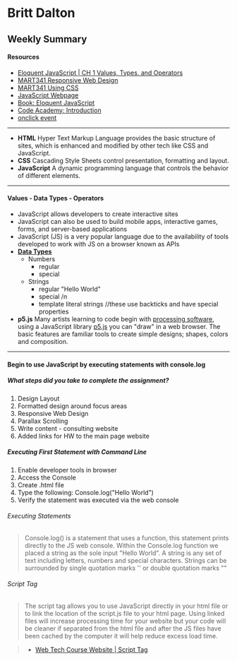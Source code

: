 # Britt Dalton #

## Weekly Summary ##

#### Resources ####

* [Eloquent JavaScript | CH 1 Values, Types, and Operators](https://eloquentjavascript.net/01_values.html)
* [MART341 Responsive Web Design](https://montana-media-arts.github.io/mart341-webDev/modules/week-10/overview/)
* [MART341 Using CSS](https://montana-media-arts.github.io/mart341-webDev/modules/week-11/overview/)
* [JavaScript Webpage](https://www.javascript.com)
* [Book: Eloquent JavaScript](https://www.amazon.com/Eloquent-JavaScript-3rd-Introduction-Programming/dp/1593279507/ref=dp_ob_title_bk)
* [Code Academy: Introduction](https://www.codecademy.com/courses/introduction-to-javascript/lessons/introduction-to-javascript/exercises/intro?action=resume_content_item)
* [onclick event](https://www.w3schools.com/jsref/event_onclick.asp)
---
* **HTML** Hyper Text Markup Language provides the basic structure of sites, which is enhanced and modified by other tech like CSS and JavaScript.
* **CSS** Cascading Style Sheets control presentation, formatting and layout.
* **JavaScript** A dynamic programming language that controls the behavior of different elements.
---
#### Values - Data Types - Operators ####
* JavaScript allows developers to create interactive sites
* JavaScript can also be used to build mobile apps, interactive games, forms, and server-based applications
* JavaScript (JS) is a very popular language due to the availability of tools developed to work with JS on a browser known as APIs
* **[Data Types](https://montana-media-arts.github.io/441-web-tech-Spring2020-course/modules/week-3/types-values/)**  
  * Numbers
    * regular
    * special
  * Strings
    * regular "Hello World"
    * special /n
    * template literal strings  //these use backticks and have special properties
* **p5.js** Many artists learning to code begin with [processing software](https://processing.org), using a JavaScript library [p5.js](https://p5js.org) you can "draw" in a web browser. The basic features are familiar tools to create simple designs; shapes, colors and composition.
---
#### Begin to use JavaScript by executing statements with console.log ####


##### What steps did you take to complete the assignment? #####
1. Design Layout
2. Formatted design around focus areas
3. Responsive Web Design
4. Parallax Scrolling
5. Write content - consulting website
6. Added links for HW to the main page website

##### Executing First Statement with Command Line #####
1. Enable developer tools in browser
2. Access the Console
3. Create .html file
3. Type the following: Console.log("Hello World")
4. Verify the statement was executed via the web console


###### Executing Statements ######
>Console.log() is a statement that uses a function, this statement prints directly to the JS web console. Within the Console.log function we placed a string as the sole input "Hello World". A string is any set of text including letters, numbers and special characters. Strings can be surrounded by single quotation marks '' or double quotation marks ""


###### Script Tag ######
**<script> </script>**

**<script src="URL-to-file.js"></script>**
>The script tag <script> </script> allows you to use JavaScript directly in your html file or to link the location of the script.js file to your html page.
Using linked files will increase processing time for your website but your code will be cleaner if separated from the html file and after the JS files have been cached by the computer it will help reduce excess load time.

> - [Web Tech Course Website | Script Tag](https://montana-media-arts.github.io/441-web-tech-Spring2020-course/modules/week-2/js-in-html/)
